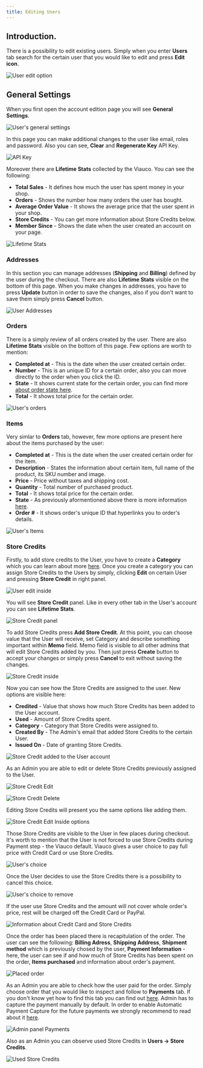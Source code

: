 ```yaml
---
title: Editing Users
---
```


## Introduction.

There is a possibility to edit existing users. Simply when you enter **Users** tab search for the certain user that you would like to edit and press **Edit icon**.

![User edit option](../../../images/user/users/user_edit_option.jpg)

## General Settings

When you first open the account edition page you will see **General Settings**.

![User's general settings](../../../images/user/users/user_edit_inside.jpg)

In this page you can make additional changes to the user like email, roles and password. Also you can see, **Clear** and **Regenerate Key** API Key.

![API Key](../../../images/user/users/user_edit_inside_api.jpg)

Moreover there are **Lifetime Stats** collected by the Viauco. You can see the following:

* **Total Sales** - It defines how much the user has spent money in your shop.
* **Orders** - Shows the number how many orders the user has bought.
* **Average Order Value** - It shows the average price that the user spent in your shop.
* **Store Credits** - You can get more information about Store Credits below.
* **Member Since** - Shows the date when the user created an account on your page.

![Lifetime Stats](../../../images/user/users/user_edit_inside_lifetimestats.jpg)

### Addresses

In this section you can manage addresses (**Shipping** and **Billing**) defined by the user during the checkout. There are also **Lifetime Stats** visible on the bottom of this page.
When you make changes in addresses, you have to press **Update** button in order to save the changes, also if you don't want to save them simply press **Cancel** button.

![User Addresses](../../../images/user/users/user_edit_inside_address.jpg)

### Orders

There is a simply review of all orders created by the user. There are also **Lifetime Stats** visible on the bottom of this page. Few options are worth to mention:

* **Completed at** - This is the date when the user created certain order.
* **Number** - This is an unique ID for a certain order, also you can move directly to the order when you click the ID.
* **State** - It shows current state for the certain order, you can find more [about order state here](/user/orders/order_states.html).
* **Total** - It shows total price for the certain order.

![User's orders](../../../images/user/users/user_edit_orders.jpg)

### Items

Very simlar to **Orders** tab, however, few more options are present here about the items purchased by the user:

* **Completed at** - This is the date when the user created certain order for the item.
* **Description** - States the information about certain item, full name of the product, its SKU number and image.
* **Price** - Price without taxes and shipping cost.
* **Quantity** - Total number of purchased product.
* **Total** - It shows total price for the certain order.
* **State** - As previously aformentioned above there is more information [here](/user/orders/order_states.html).
* **Order #** - It shows order's unique ID that hyperlinks you to order's details.

![User's Items](../../../images/user/users/user_edit_inside_items.jpg)

### Store Credits

Firstly, to add store credits to the User, you have to create a **Category** which you can learn about more [here](/user/configuration/configuring_store_credit_categories.html).
Once you create a category you can assign Store Credits to the Users by simply, clicking **Edit** on certain User and pressing **Store Credit** in right panel.

![User edit inside](../../../images/user/users/store_credit_user_add.jpg)

You will see **Store Credit** panel. Like in every other tab in the User's account you can see **Lifetime Stats**.

![Store Credit panel](../../../images/user/users/store_credit_user.jpg)

To add Store Credits press **Add Store Credit**. At this point, you can choose value that the User will receive, set Category and describe something important within **Memo** field. Memo field is visible to all other admins that will edit Store Credits added by you. Then just press **Create** button to accept your changes or simply press **Cancel** to exit without saving the changes.

![Store Credit inside](../../../images/user/users/store_credit_user_new.jpg)

Now you can see how the Store Credits are assigned to the user. New options are visible here:

* **Credited** - Value that shows how much Store Credits has been added to the User account.
* **Used** - Amount of Store Credits spent.
* **Category** - Category that Store Credits were assigned to.
* **Created By** - The Admin's email that added Store Credits to the certain User.
* **Issued On** - Date of granting Store Credits.

![Store Credit added to the User account](../../../images/user/users/store_credit_user_added.jpg)

As an Admin you are able to edit or delete Store Credits previously assigned to the User.

![Store Credit Edit](../../../images/user/users/store_credit_user_added_edit.jpg)

![Store Credit Delete](../../../images/user/users/store_credit_user_added_delete.jpg)

Editing Store Credits will present you the same options like adding them.

![Store Credit Edit Inside options](../../../images/user/users/store_credit_user_added_edit_inside.jpg)

Those Store Credits are visible to the User in few places during checkout. It's worth to mention that the User is not forced to use Store Credits during Payment step - the Viauco default. Viauco gives a user choice to pay full price with Credit Card or use Store Credits.

![User's choice](../../../images/user/users/store_credit_front_apply.jpg)

Once the User decides to use the Store Credits there is a possibility to cancel this choice.

![User's choice to remove](../../../images/user/users/store_credit_front_applied.jpg)

If the user use Store Credits and the amount will not cover whole order's price, rest will be charged off the Credit Card or PayPal.

![Information about Credit Card and Store Credits](../../../images/user/users/store_credit_front_confirm.jpg)

Once the order has been placed there is recapitulation of the order. The user can see the following: **Billing Adress**, **Shipping Address**, **Shipment method** which is previously chosed by the user, **Payment Information** - here, the user can see if and how much of Store Credits has been spent on the order, **Items purchased** and information about order's payment.

![Placed order](../../../images/user/users/store_credit_front_placed_order.jpg)

As an Admin you are able to check how the user paid for the order. Simply choose order that you would like to inspect and follow to **Payments** tab. If you don't know yet how to find this tab you can find out [here](/user/orders/entering_orders.html). Admin has to capture the payment manually by default. In order to enable Automatic Payment Capture for the future payments we strongly recommend to read about it [here](/user/payments/payment_methods.html).

![Admin panel Payments](../../../images/user/users/store_credit_order_paid.jpg)

Also as an Admin you can observe used Store Credits in **Users -> Store Credits**.

![Used Store Credits](../../../images/user/users/store_credit_user_paid.jpg)

